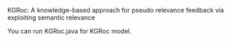 KGRoc: A knowledge-based approach for pseudo relevance feedback via exploiting semantic relevance

You can run KGRoc.java for KGRoc model.
